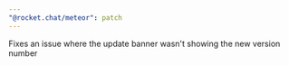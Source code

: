 ```yaml
---
"@rocket.chat/meteor": patch
---
```


Fixes an issue where the update banner wasn't showing the new version number
